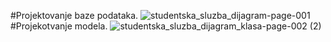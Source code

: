 #Projektovanje baze podataka.
![studentska_sluzba_dijagram-page-001](https://user-images.githubusercontent.com/44875805/55160764-5e2b8280-5164-11e9-93b9-1b964aaa000c.jpg)
#Projekotvanje modela.
![studentska_sluzba_dijagram_klasa-page-002 (2)](https://user-images.githubusercontent.com/44875805/55161564-20c7f480-5166-11e9-9759-928fb788067a.jpg)
